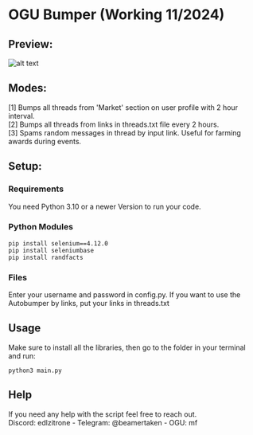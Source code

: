 # OGU Bumper (Working  11/2024)

## Preview:

![alt text](images/preview.png)

## Modes:
[1] Bumps all threads from 'Market' section on user profile with 2 hour interval.  
[2] Bumps all threads from links in threads.txt file every 2 hours.  
[3] Spams random messages in thread by input link. Useful for farming awards during events.  

## Setup:

### Requirements
You need Python 3.10 or a newer Version to run your code.  

### Python Modules
```
pip install selenium==4.12.0
pip install seleniumbase
pip install randfacts
```

### Files
Enter your username and password in config.py.
If you want to use the Autobumper by links, put your links in threads.txt

## Usage

Make sure to install all the libraries, then go to the folder in your terminal and run:
```
python3 main.py
```

## Help

If you need any help with the script feel free to reach out.  
Discord: edlzitrone    -    Telegram: @beamertaken - OGU: mf

